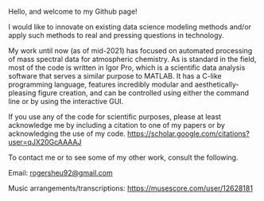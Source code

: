 Hello, and welcome to my Github page!

I would like to innovate on existing data science modeling methods and/or apply such methods to real and pressing questions in technology.

My work until now (as of mid-2021) has focused on automated processing of mass spectral data for atmospheric chemistry. 
As is standard in the field, most of the code is written in Igor Pro, which is a scientific data analysis software that serves a similar purpose to MATLAB.
It has a C-like programming language, features incredibly modular and aesthetically-pleasing figure creation, and can be controlled using either the command line or by using the interactive GUI.

If you use any of the code for scientific purposes, please at least acknowledge me by including a citation to one of my papers or by acknowledging the use of my code.
https://scholar.google.com/citations?user=qJX20GcAAAAJ

To contact me or to see some of my other work, consult the following.

Email: rogersheu92@gmail.com

Music arrangements/transcriptions: https://musescore.com/user/12628181

<!---
rogersheu/rogersheu is a ✨ special ✨ repository because its `README.md` (this file) appears on your GitHub profile.
You can click the Preview link to take a look at your changes.
--->
